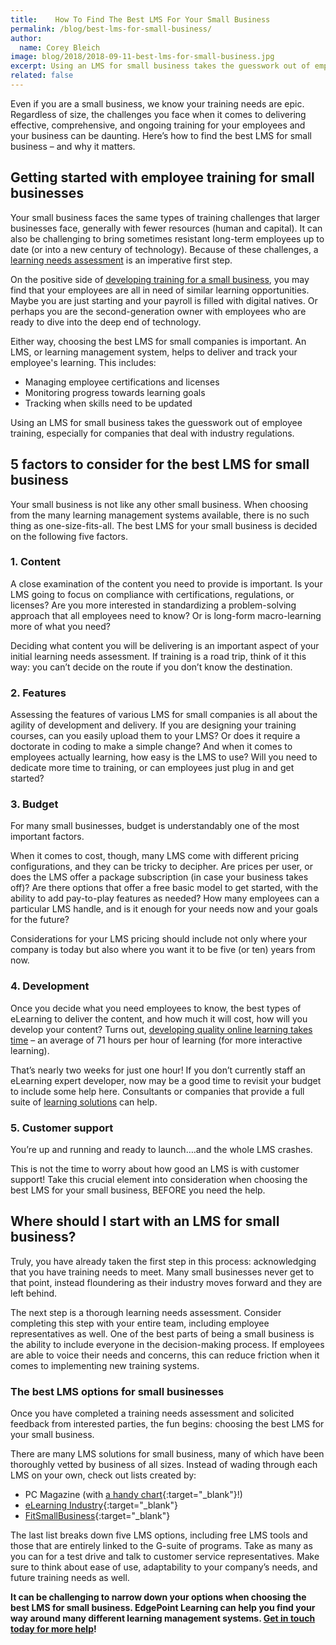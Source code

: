 ```yaml
---
title:    How To Find The Best LMS For Your Small Business
permalink: /blog/best-lms-for-small-business/
author:
  name: Corey Bleich
image: blog/2018/2018-09-11-best-lms-for-small-business.jpg
excerpt: Using an LMS for small business takes the guesswork out of employee training. Here's how to find the best one for your small business.
related: false
---
```


Even if you are a small business, we know your training needs are epic. Regardless of size, the challenges you face when it comes to delivering effective, comprehensive, and ongoing training for your employees and your business can be daunting. Here’s how to find the best LMS for small business – and why it matters.

## Getting started with employee training for small businesses

Your small business faces the same types of training challenges that larger businesses face, generally with fewer resources (human and capital). It can also be challenging to bring sometimes resistant long-term employees up to date (or into a new century of technology). Because of these challenges, a [learning needs assessment](/blog/training-needs-analysis) is an imperative first step.

On the positive side of [developing training for a small business](/blog/smb-elearning/), you may find that your employees are all in need of similar learning opportunities. Maybe you are just starting and your payroll is filled with digital natives. Or perhaps you are the second-generation owner with employees who are ready to dive into the deep end of technology.

Either way, choosing the best LMS for small companies is important. An LMS, or learning management system, helps to deliver and track your employee's learning. This includes:

* Managing employee certifications and licenses
* Monitoring progress towards learning goals
* Tracking when skills need to be updated

Using an LMS for small business takes the guesswork out of employee training, especially for companies that deal with industry regulations.

## 5 factors to consider for the best LMS for small business

Your small business is not like any other small business. When choosing from the many learning management systems available, there is no such thing as one-size-fits-all. The best LMS for your small business is decided on the following five factors.

### 1. Content

A close examination of the content you need to provide is important. Is your LMS going to focus on compliance with certifications, regulations, or licenses? Are you more interested in standardizing a problem-solving approach that all employees need to know? Or is long-form macro-learning more of what you need?

Deciding what content you will be delivering is an important aspect of your initial learning needs assessment. If training is a road trip, think of it this way: you can’t decide on the route if you don’t know the destination.

### 2. Features
Assessing the features of various LMS for small companies is all about the agility of development and delivery.
If you are designing your training courses, can you easily upload them to your LMS? Or does it require a doctorate in coding to make a simple change? And when it comes to employees actually learning, how easy is the LMS to use? Will you need to dedicate more time to training, or can employees just plug in and get started?

### 3. Budget

For many small businesses, budget is understandably one of the most important factors.

When it comes to cost, though, many LMS come with different pricing configurations, and they can be tricky to decipher. Are prices per user, or does the LMS offer a package subscription (in case your business takes off)? Are there options that offer a free basic model to get started, with the ability to add pay-to-play features as needed? How many employees can a particular LMS handle, and is it enough for your needs now and your goals for the future?

Considerations for your LMS pricing should include not only where your company is today but also where you want it to be five (or ten) years from now.

### 4. Development

Once you decide what you need employees to know, the best types of eLearning to deliver the content, and how much it will cost, how will you develop your content? Turns out, [developing quality online learning takes time](/blog/create-elearning-faster/) – an average of 71 hours per hour of learning (for more interactive learning).

That’s nearly two weeks for just one hour! If you don’t currently staff an eLearning expert developer, now may be a good time to revisit your budget to include some help here. Consultants or companies that provide a full suite of [learning solutions](https://www.edgepointlearning.com/solutions/) can help.

### 5. Customer support

You’re up and running and ready to launch….and the whole LMS crashes.

This is not the time to worry about how good an LMS is with customer support! Take this crucial element into consideration when choosing the best LMS for your small business, BEFORE you need the help.

## Where should I start with an LMS for small business?

Truly, you have already taken the first step in this process: acknowledging that you have training needs to meet. Many small businesses never get to that point, instead floundering as their industry moves forward and they are left behind.

The next step is a thorough learning needs assessment. Consider completing this step with your entire team, including employee representatives as well. One of the best parts of being a small business is the ability to include everyone in the decision-making process. If employees are able to voice their needs and concerns, this can reduce friction when it comes to implementing new training systems.

### The best LMS options for small businesses

Once you have completed a training needs assessment and solicited feedback from interested parties, the fun begins: choosing the best LMS for your small business.

There are many LMS solutions for small business, many of which have been thoroughly vetted by business of all sizes. Instead of wading through each LMS on your own, check out lists created by:

* PC Magazine (with [a handy chart](https://www.pcmag.com/article2/0,2817,2488347,00.asp){:target="_blank"}!)
* [eLearning Industry](https://elearningindustry.com/10-cloud-based-learning-management-systems-small-business-training){:target="_blank"}
* [FitSmallBusiness](https://fitsmallbusiness.com/best-lms-learning-management-system/){:target="_blank"}

The last list breaks down five LMS options, including free LMS tools and those that are entirely linked to the G-suite of programs. Take as many as you can for a test drive and talk to customer service representatives. Make sure to think about ease of use, adaptability to your company’s needs, and future training needs as well.

<strong>It can be challenging to narrow down your options when choosing the best LMS for small business. EdgePoint Learning can help you find your way around many different learning management systems. [Get in touch today for more help](/contact/)!</strong>

